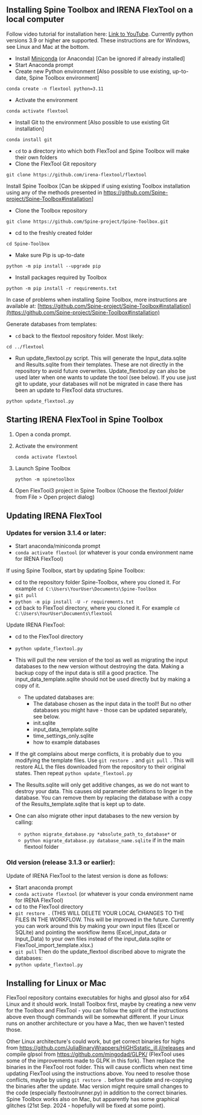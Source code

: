 ## Installing Spine Toolbox and IRENA FlexTool on a local computer

Follow video tutorial for installation here: [Link to YouTube](https://youtu.be/N3qB0rzxPYw).
Currently python versions 3.9 or higher are supported. These instructions are for Windows, see Linux and Mac at the bottom.

- Install [Miniconda](https://docs.conda.io/en/latest/miniconda.html) (or Anaconda)  [Can be ignored if already installed]
- Start Anaconda prompt
- Create new Python environment [Also possible to use existing, up-to-date, Spine Toolbox environment]

```shell
conda create -n flextool python=3.11
```

- Activate the environment

```shell
conda activate flextool
```

- Install Git to the environment [Also possible to use existing Git installation]

```shell
conda install git
```

- `cd` to a directory into which both FlexTool and Spine Toolbox will make their own folders
- Clone the FlexTool Git repository

```shell
git clone https://github.com/irena-flextool/flextool
```

Install Spine Toolbox [Can be skipped if using existing Toolbox installation using any of the methods presented in https://github.com/Spine-project/Spine-Toolbox#installation]

- Clone the Toolbox repository

```shell
git clone https://github.com/Spine-project/Spine-Toolbox.git
```

- cd to the freshly created folder

```shell
cd Spine-Toolbox
```

- Make sure Pip is up-to-date

```shell
python -m pip install --upgrade pip
```

- Install packages required by Toolbox

```shell
python -m pip install -r requirements.txt
```
In case of problems when installing Spine Toolbox, more instructions are available at: [https://github.com/Spine-project/Spine-Toolbox#installation](https://github.com/Spine-project/Spine-Toolbox#installation)

Generate databases from templates:

- `cd` back to the flextool repository folder. Most likely:

```shell
cd ../flextool
```
- Run update_flextool.py script. This will generate the Input_data.sqlite and Results.sqlite from their templates. These are not directly in the repository to avoid future overwrites. Update_flextool.py can also be used later when one wants to update the tool (see below). If you use just git to update, your databases will not be migrated in case there has been an update to FlexTool data structures.

```shell
python update_flextool.py
```

## Starting IRENA FlexTool in Spine Toolbox

1. Open a conda prompt.
2. Activate the environment

    ```
    conda activate flextool
    ```

3. Launch Spine Toolbox

    ```
    python -m spinetoolbox
    ```

4. Open FlexTool3 project in Spine Toolbox (Choose the flextool *folder* from File > Open project dialog)

## Updating IRENA FlexTool

### Updates for version 3.1.4 or later:

- Start anaconda/miniconda prompt
- `conda activate flextool` (or whatever is your conda environment name for IRENA FlexTool)

If using Spine Toolbox, start by updating Spine Toolbox:

- cd to the repository folder Spine-Toolbox, where you cloned it. 
For example `cd C:\Users\YourUser\Documents\Spine-Toolbox`
- `git pull`
- `python -m pip install -U -r requirements.txt`
- cd back to FlexTool directory, where you cloned it. 
For example `cd C:\Users\YourUser\Documents\flextool`

Update IRENA FlexTool:

- cd to the FlexTool directory
- `python update_flextool.py`
- This will pull the new version of the tool as well as migrating the input databases to the new version without destroying the data. Making a backup copy of the input data is still a good practice. The input_data_template.sqlite should not be used directly but by making a copy of it. 
    - The updated databases are: 
        - The database chosen as the input data in the tool!! But no other databases you might have - those can be updated separately, see below.
        - init.sqlite
        - input_data_template.sqlite
        - time_settings_only.sqlite
        - how to example databases
- If the git complains about merge conflicts, it is probably due to you modifying the template files. Use `git restore .`  and `git pull `. This will restore ALL the files downloaded from the repository to their original states. Then repeat `python update_flextool.py`
- The Results.sqlite will only get additive changes, as we do not want to destroy your data. This causes old parameter definitions to linger in the database. You can remove them by replacing the database with a copy of the Results_template.sqlite that is kept up to date.

- One can also migrate other input databases to the new version by calling:
    - `python migrate_database.py *absolute_path_to_database*` or
    - `python migrate_database.py database_name.sqlite` if in the main flextool folder

### Old version (release 3.1.3 or earlier):
Update of IRENA FlexTool to the latest version is done as follows:

- Start anaconda prompt
- `conda activate flextool` (or whatever is your conda environment name for IRENA FlexTool)
- cd to the FlexTool directory
- `git restore .` (THIS WILL DELETE YOUR LOCAL CHANGES TO THE FILES IN THE WORKFLOW. This will be improved in the future. Currently you can work around this by making your own input files (Excel or SQLite) and pointing the workflow items (Excel_input_data or Input_Data) to your own files instead of the input_data.sqlite or FlexTool_import_template.xlsx.) 
- `git pull`
Then do the update_flextool discribed above to migrate the databases:
- `python update_flextool.py`


## Installing for Linux or Mac

FlexTool repository contains executables for highs and glpsol also for x64 Linux and it should work. Install Toolbox first, maybe by creating a new venv for the Toolbox and FlexTool - you can follow the spirit of the instructions above even though commands will be somewhat different. If your Linux runs on another architecture or you have a Mac, then we haven't tested those. 

Other Linux architecture's could work, but get correct binaries for highs from https://github.com/JuliaBinaryWrappers/HiGHSstatic_jll.jl/releases and compile glpsol from https://github.com/mingodad/GLPK/ (FlexTool uses some of the improvements made to GLPK in this fork). Then replace the binaries in the FlexTool root folder. This will cause conflicts when next time updating FlexTool using the instructions above. You need to resolve those conflicts, maybe by using `git restore .` before the update and re-copying the binaries after the update. Mac version might require small changes to the code (especially flextoolrunner.py) in addition to the correct binaries. Spine Toolbox works also on Mac, but apparently has some graphical glitches (21st Sep. 2024 - hopefully will be fixed at some point).
